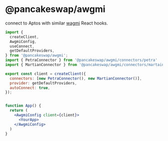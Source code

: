 # @pancakeswap/awgmi

connect to Aptos with similar [wagmi](https://github.com/wagmi-dev/wagmi) React hooks.


```jsx
import {
  createClient,
  AwgmiConfig,
  useConnect,
  getDefaultProviders,
} from '@pancakeswap/awgmi';
import { PetraConnector } from '@pancakeswap/awgmi/connectors/petra'
import { MartianConnector } from '@pancakeswap/awgmi/connectors/martain'

export const client = createClient({
  connectors: [new PetraConnector(), new MartianConnector()],
  provider: getDefaultProviders,
  autoConnect: true,
});


function App() {
  return (
    <AwgmiConfig client={client}>
      <YourApp>
    </AwgmiConfig>
  )
}
```
